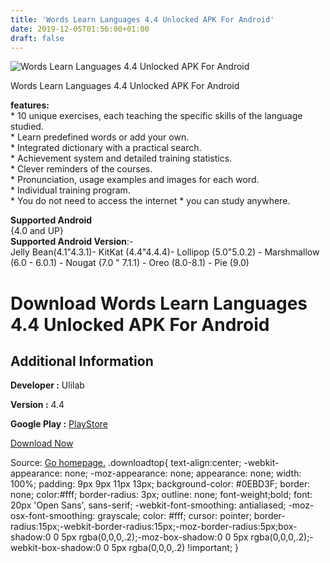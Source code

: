 ```yaml
---
title: 'Words Learn Languages 4.4 Unlocked APK For Android'
date: 2019-12-05T01:56:00+01:00
draft: false
---
```


![Words Learn Languages 4.4 Unlocked APK For Android](https://i0.wp.com/apkhome.net/wp-content/uploads/2019/12/Words-Learn-Languages-4.4-Unlocked.png "Words Learn Languages 4.4 Unlocked APK For Android")

  

Words Learn Languages 4.4 Unlocked APK For Android

**features:**  
\* 10 unique exercises, each teaching the specific skills of the language studied.  
\* Learn predefined words or add your own.  
\* Integrated dictionary with a practical search.  
\* Achievement system and detailed training statistics.  
\* Clever reminders of the courses.  
\* Pronunciation, usage examples and images for each word.  
\* Individual training program.  
\* You do not need to access the internet \* you can study anywhere.

**Supported Android**  
{4.0 and UP}  
**Supported Android Version**:-  
Jelly Bean(4.1"4.3.1)- KitKat (4.4"4.4.4)- Lollipop (5.0"5.0.2) - Marshmallow (6.0 - 6.0.1) - Nougat (7.0 " 7.1.1) - Oreo (8.0-8.1) - Pie (9.0)

Download Words Learn Languages 4.4 Unlocked APK For Android
===========================================================

Additional Information
----------------------

**Developer :** Ulilab

**Version :** 4.4

**Google Play :** [PlayStore](https://play.google.com/store/apps/details?id=air.ru.uchimslova.words&hl=en)

  

[Download Now](https://store4app.co/post/words-learn-languages-4-4-unlocked-apk-for-android_1575472117)

  
Source: [Go homepage.](https://store4app.co/post/words-learn-languages-4-4-unlocked-apk-for-android_1575472117) .downloadtop{ text-align:center; -webkit-appearance: none; -moz-appearance: none; appearance: none; width: 100%; padding: 9px 9px 11px 13px; background-color: #0EBD3F; border: none; color:#fff; border-radius: 3px; outline: none; font-weight;bold; font: 20px 'Open Sans', sans-serif; -webkit-font-smoothing: antialiased; -moz-osx-font-smoothing: grayscale; color: #fff; cursor: pointer; border-radius:15px;-webkit-border-radius:15px;-moz-border-radius:5px;box-shadow:0 0 5px rgba(0,0,0,.2);-moz-box-shadow:0 0 5px rgba(0,0,0,.2);-webkit-box-shadow:0 0 5px rgba(0,0,0,.2) !important; }